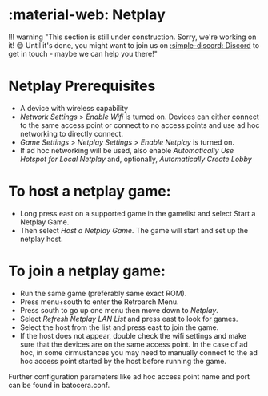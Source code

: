 # :material-web: Netplay

!!! warning "This section is still under construction. Sorry, we're working on it! :smile: Until it's done, you might want to join us on [:simple-discord: Discord](https://discord.gg/HXPS3DAeeB) to get in touch - maybe we can help you there!"

# Netplay Prerequisites

* A device with wireless capability
* *Network Settings* > *Enable Wifi* is turned on.  Devices can either connect to the same access point or connect to no access points and use ad hoc networking to directly connect.
* *Game Settings* > *Netplay Settings* > *Enable Netplay* is turned on.
* If ad hoc networking will be used, also enable *Automatically Use Hotspot for Local Netplay* and, optionally, *Automatically Create Lobby*
  
# To host a netplay game:

* Long press east on a supported game in the gamelist and select Start a Netplay Game.
* Then select *Host a Netplay Game*.  The game will start and set up the netplay host.

# To join a netplay game:

* Run the same game (preferably same exact ROM).
* Press menu+south to enter the Retroarch Menu.
* Press south to go up one menu then move down to *Netplay*.
* Select *Refresh Netplay LAN List* and press east to look for games.
* Select the host from the list and press east to join the game.
* If the host does not appear, double check the wifi settings and make sure that the devices are on the same access point.  In the case of ad hoc, in some cirmustances you may need to manually connect to the ad hoc access point started by the host before running the game.

Further configuration parameters like ad hoc access point name and port can be found in batocera.conf.
